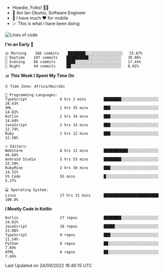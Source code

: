 
* Howdie, Folks! 👋🤓
* 🤪 Am Ian Okumu, Software Engineer
* 📱 I have much ❤️ for mobile
* 📈 This is what I have been doing:
  
<!-- <a href="https://otsembo.github.io/OtsemboPortfolio/" style="margin-right:.5%; margin-top=.5%;">
  <img align="center" src="https://github-readme-stats.vercel.app/api/top-langs/?username=otsembo&layout=compact" />
</a> -->

<!--START_SECTION:waka-->
![Lines of code](https://img.shields.io/badge/From%20Hello%20World%20I%27ve%20Written-776%20Thousand%20lines%20of%20code-blue)

**I'm an Early 🐤** 

```text
🌞 Morning    166 commits    ████████░░░░░░░░░░░░░░░░░   33.67% 
🌆 Daytime    197 commits    ██████████░░░░░░░░░░░░░░░   39.96% 
🌃 Evening    86 commits     ████░░░░░░░░░░░░░░░░░░░░░   17.44% 
🌙 Night      44 commits     ██░░░░░░░░░░░░░░░░░░░░░░░   8.92%

```


📊 **This Week I Spent My Time On** 

```text
⌚︎ Time Zone: Africa/Nairobi

💬 Programming Languages: 
TypeScript               6 hrs 2 mins        ████████░░░░░░░░░░░░░░░░░   34.43% 
XML                      2 hrs 35 mins       ███░░░░░░░░░░░░░░░░░░░░░░   14.82% 
Kotlin                   2 hrs 34 mins       ███░░░░░░░░░░░░░░░░░░░░░░   14.64% 
JavaScript               2 hrs 14 mins       ███░░░░░░░░░░░░░░░░░░░░░░   12.74% 
Ruby                     2 hrs 12 mins       ███░░░░░░░░░░░░░░░░░░░░░░   12.58%

🔥 Editors: 
WebStorm                 8 hrs 12 mins       ███████████░░░░░░░░░░░░░░   46.84% 
Android Studio           5 hrs 53 mins       ████████░░░░░░░░░░░░░░░░░   33.59% 
RubyMine                 2 hrs 30 mins       ███░░░░░░░░░░░░░░░░░░░░░░   14.31% 
VS Code                  55 mins             █░░░░░░░░░░░░░░░░░░░░░░░░   5.27%

💻 Operating System: 
Linux                    17 hrs 31 mins      █████████████████████████   100.0%

```

**I Mostly Code in Kotlin** 

```text
Kotlin                   27 repos            ████████░░░░░░░░░░░░░░░░░   34.62% 
JavaScript               18 repos            █████░░░░░░░░░░░░░░░░░░░░   23.08% 
TypeScript               9 repos             ███░░░░░░░░░░░░░░░░░░░░░░   11.54% 
Python                   6 repos             ██░░░░░░░░░░░░░░░░░░░░░░░   7.69% 
HTML                     6 repos             ██░░░░░░░░░░░░░░░░░░░░░░░   7.69%

```



 Last Updated on 24/09/2022 18:46:15 UTC
<!--END_SECTION:waka-->

<br />
<br />
<br />
<br />
<br />
  
  </div>
<!---
otsembo/otsembo is a ✨ special ✨ repository because its `README.md` (this file) appears on your GitHub profile.
You can click the Preview link to take a look at your changes.
--->
